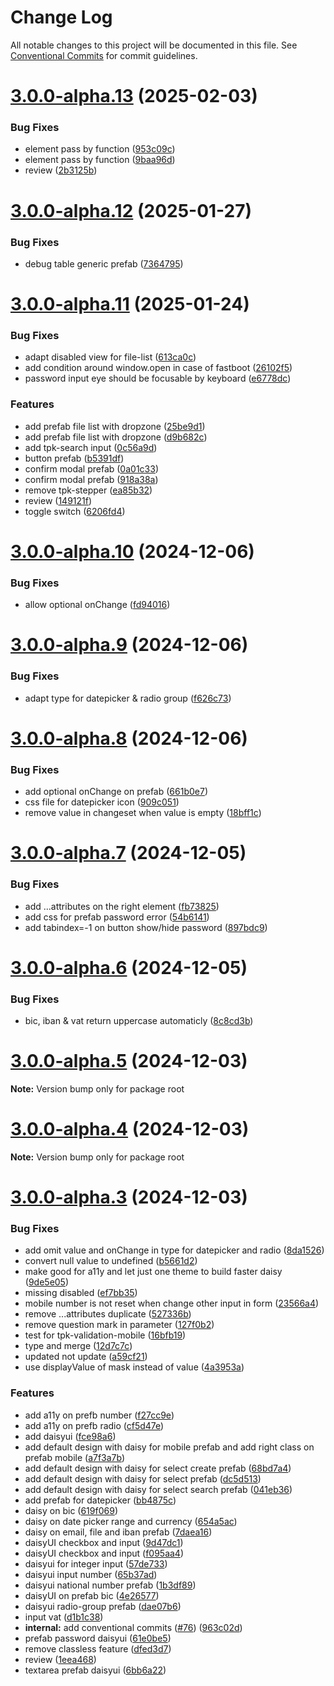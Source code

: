 # Change Log

All notable changes to this project will be documented in this file.
See [Conventional Commits](https://conventionalcommits.org) for commit guidelines.

# [3.0.0-alpha.13](https://github.com/TRIPTYK/ember-common-ui/compare/v3.0.0-alpha.12...v3.0.0-alpha.13) (2025-02-03)


### Bug Fixes

* element pass by function ([953c09c](https://github.com/TRIPTYK/ember-common-ui/commit/953c09c47e4703906acb35f557dd5c8ca173e1d6))
* element pass by function ([9baa96d](https://github.com/TRIPTYK/ember-common-ui/commit/9baa96d1e64e38c9b74974c613264f272bb0fb83))
* review ([2b3125b](https://github.com/TRIPTYK/ember-common-ui/commit/2b3125b8972474f87ce1ac959a312e9f154cb86b))





# [3.0.0-alpha.12](https://github.com/TRIPTYK/ember-common-ui/compare/v3.0.0-alpha.11...v3.0.0-alpha.12) (2025-01-27)


### Bug Fixes

* debug table generic prefab ([7364795](https://github.com/TRIPTYK/ember-common-ui/commit/7364795ca2edd05bafc51c8e80e048f87710bbd9))





# [3.0.0-alpha.11](https://github.com/TRIPTYK/ember-common-ui/compare/v3.0.0-alpha.10...v3.0.0-alpha.11) (2025-01-24)


### Bug Fixes

* adapt disabled view for file-list ([613ca0c](https://github.com/TRIPTYK/ember-common-ui/commit/613ca0ce7cdb4f3cd9bc8733ff9602d95fd789ce))
* add condition around window.open in case of fastboot ([26102f5](https://github.com/TRIPTYK/ember-common-ui/commit/26102f5db27787af36293e919eb73c192cceccdf))
* password input eye should be focusable by keyboard ([e6778dc](https://github.com/TRIPTYK/ember-common-ui/commit/e6778dc7f029e8d07258f0756b4789ca1e17e664))


### Features

* add prefab file list with dropzone ([25be9d1](https://github.com/TRIPTYK/ember-common-ui/commit/25be9d13385cf4b3a4938a5f652b9365bc79fbf2))
* add prefab file list with dropzone ([d9b682c](https://github.com/TRIPTYK/ember-common-ui/commit/d9b682cc725b5c536513795f5abf5dcf039a0000))
* add tpk-search input ([0c56a9d](https://github.com/TRIPTYK/ember-common-ui/commit/0c56a9d80273a8cd0b2b8dc5a4802ac39302527d))
* button prefab ([b5391df](https://github.com/TRIPTYK/ember-common-ui/commit/b5391df3a08f4eea3c9972d991d81a2598b69cfc))
* confirm modal prefab ([0a01c33](https://github.com/TRIPTYK/ember-common-ui/commit/0a01c3341e1ab7bfb025fcb80f5b69ad4c037847))
* confirm modal prefab ([918a38a](https://github.com/TRIPTYK/ember-common-ui/commit/918a38a6938d70e1ae5a329a57f5342be51dbe84))
* remove tpk-stepper ([ea85b32](https://github.com/TRIPTYK/ember-common-ui/commit/ea85b32199f8459089989910aeb8f82ceb8161bc))
* review ([149121f](https://github.com/TRIPTYK/ember-common-ui/commit/149121fe856b11809784d0ac69fb021c05dabd0c))
* toggle switch ([6206fd4](https://github.com/TRIPTYK/ember-common-ui/commit/6206fd4035caa13ea83ffb864f37a983c9b6fe38))





# [3.0.0-alpha.10](https://github.com/TRIPTYK/ember-common-ui/compare/v3.0.0-alpha.9...v3.0.0-alpha.10) (2024-12-06)


### Bug Fixes

* allow optional onChange ([fd94016](https://github.com/TRIPTYK/ember-common-ui/commit/fd940166d8203e32c1f2d86817d15e570d5f5d47))





# [3.0.0-alpha.9](https://github.com/TRIPTYK/ember-common-ui/compare/v3.0.0-alpha.8...v3.0.0-alpha.9) (2024-12-06)


### Bug Fixes

* adapt type for datepicker & radio group ([f626c73](https://github.com/TRIPTYK/ember-common-ui/commit/f626c73ec629c73db0a978e71afa550c5abceee6))





# [3.0.0-alpha.8](https://github.com/TRIPTYK/ember-common-ui/compare/v3.0.0-alpha.7...v3.0.0-alpha.8) (2024-12-06)


### Bug Fixes

* add optional onChange on prefab ([661b0e7](https://github.com/TRIPTYK/ember-common-ui/commit/661b0e774809fa83907a2e7acfc0d146cfda6de4))
* css file for datepicker icon ([909c051](https://github.com/TRIPTYK/ember-common-ui/commit/909c05139f7966f799b800a7db6c70e8df858e69))
* remove value in changeset when value is empty ([18bff1c](https://github.com/TRIPTYK/ember-common-ui/commit/18bff1cdab182563281462b7f0f14478ce50bc04))





# [3.0.0-alpha.7](https://github.com/TRIPTYK/ember-common-ui/compare/v3.0.0-alpha.6...v3.0.0-alpha.7) (2024-12-05)


### Bug Fixes

* add ...attributes on the right element ([fb73825](https://github.com/TRIPTYK/ember-common-ui/commit/fb738250f90effd1220466eb6aeec6673c58638c))
* add css for prefab password error ([54b6141](https://github.com/TRIPTYK/ember-common-ui/commit/54b61413173f81eef117ccd2183fef75ab183c5e))
* add tabindex=-1 on button show/hide password ([897bdc9](https://github.com/TRIPTYK/ember-common-ui/commit/897bdc97cd28ff72375e4747ea8b0d2451d0294f))





# [3.0.0-alpha.6](https://github.com/TRIPTYK/ember-common-ui/compare/v3.0.0-alpha.5...v3.0.0-alpha.6) (2024-12-05)


### Bug Fixes

* bic, iban & vat return uppercase automaticly ([8c8cd3b](https://github.com/TRIPTYK/ember-common-ui/commit/8c8cd3b080dd5126c7fb55a0f5c5d62976867a0d))





# [3.0.0-alpha.5](https://github.com/TRIPTYK/ember-common-ui/compare/v3.0.0-alpha.3...v3.0.0-alpha.5) (2024-12-03)

**Note:** Version bump only for package root





# [3.0.0-alpha.4](https://github.com/TRIPTYK/ember-common-ui/compare/v3.0.0-alpha.3...v3.0.0-alpha.4) (2024-12-03)

**Note:** Version bump only for package root





# [3.0.0-alpha.3](https://github.com/TRIPTYK/ember-common-ui/compare/v3.0.0-alpha.2...v3.0.0-alpha.3) (2024-12-03)


### Bug Fixes

* add omit value and onChange in type for datepicker and radio ([8da1526](https://github.com/TRIPTYK/ember-common-ui/commit/8da1526642f18ce3c05a3823d9266f6706f709dc))
* convert null value to undefined ([b5661d2](https://github.com/TRIPTYK/ember-common-ui/commit/b5661d24b7d76ad2563cbeada1c87af26da3e86c))
* make good for a11y and let just one theme to build faster daisy ([9de5e05](https://github.com/TRIPTYK/ember-common-ui/commit/9de5e05b1adcef966658d53527e77b9b85b34854))
* missing disabled ([ef7bb35](https://github.com/TRIPTYK/ember-common-ui/commit/ef7bb35c6722fe2c6bf5dd95a86b0f6a5e8e5509))
* mobile number is not reset when change other input in form ([23566a4](https://github.com/TRIPTYK/ember-common-ui/commit/23566a496b8a68961947d33cebd8eaf115d4c6d3))
* remove ...attributes duplicate ([527336b](https://github.com/TRIPTYK/ember-common-ui/commit/527336b205e35c0a86c06e6784369547b889995e))
* remove question mark in parameter ([127f0b2](https://github.com/TRIPTYK/ember-common-ui/commit/127f0b214bc415e66dabbf783d5eb8861061bd36))
* test for tpk-validation-mobile ([16bfb19](https://github.com/TRIPTYK/ember-common-ui/commit/16bfb19959cbaa4b047a4d278af8daf86efabab8))
* type and merge ([12d7c7c](https://github.com/TRIPTYK/ember-common-ui/commit/12d7c7c9950976db0e15f080a0b035ac63eba87b))
* updated not update ([a59cf21](https://github.com/TRIPTYK/ember-common-ui/commit/a59cf211e2441393f2ebbe7a79f3a5e70ba696f6))
* use displayValue of mask instead of value ([4a3953a](https://github.com/TRIPTYK/ember-common-ui/commit/4a3953a28e6398a88db24b8617bc37d7f57a6aca))


### Features

* add a11y on prefb number ([f27cc9e](https://github.com/TRIPTYK/ember-common-ui/commit/f27cc9e55536d237cc332072cef44b532e9e5472))
* add a11y on prefb radio ([cf5d47e](https://github.com/TRIPTYK/ember-common-ui/commit/cf5d47e0a4f7fb899747af02174c1006c71763ac))
* add daisyui ([fce98a6](https://github.com/TRIPTYK/ember-common-ui/commit/fce98a6d2d3aee0f864088193a3f21dcdafa0d88))
* add default design with daisy for mobile prefab and add right class on prefab mobile ([a7f3a7b](https://github.com/TRIPTYK/ember-common-ui/commit/a7f3a7bc5bf5deb7cff451c3d9e8843b86828f7e))
* add default design with daisy for select create prefab ([68bd7a4](https://github.com/TRIPTYK/ember-common-ui/commit/68bd7a4a5dc61edc34a7fba7ca6f534a6ddd44c6))
* add default design with daisy for select prefab ([dc5d513](https://github.com/TRIPTYK/ember-common-ui/commit/dc5d513e3603deecaf549986b1bdb1af54b159c5))
* add default design with daisy for select search prefab ([041eb36](https://github.com/TRIPTYK/ember-common-ui/commit/041eb36afc138fda0d8bc9f40052b78d56c2cb46))
* add prefab for datepicker ([bb4875c](https://github.com/TRIPTYK/ember-common-ui/commit/bb4875c53b6e82ad5890f99b851ed4c5d7d336c7))
* daisy on bic ([619f069](https://github.com/TRIPTYK/ember-common-ui/commit/619f0698e414eeeb1399f4fd8e6e9be2c30a9e9b))
* daisy on date picker range and currency ([654a5ac](https://github.com/TRIPTYK/ember-common-ui/commit/654a5ac31f8a566bd88de9a8d84295b5413fcaea))
* daisy on email, file and iban prefab ([7daea16](https://github.com/TRIPTYK/ember-common-ui/commit/7daea16d8ac59fed1af944ca3890c9ded5ebd924))
* daisyUI checkbox and input ([9d47dc1](https://github.com/TRIPTYK/ember-common-ui/commit/9d47dc1a8b48df7fedcf2706a3f6d5569d83a009))
* daisyUI checkbox and input ([f095aa4](https://github.com/TRIPTYK/ember-common-ui/commit/f095aa4fe4520d5c5ccb5224b05e84345ab1f5d3))
* daisyui for integer input ([57de733](https://github.com/TRIPTYK/ember-common-ui/commit/57de733126c6802a87df375d2d8f3a3415d979d2))
* daisyui input number ([65b37ad](https://github.com/TRIPTYK/ember-common-ui/commit/65b37ade0ba9ec06408e3d0d00f2d31f583559a7))
* daisyui national number prefab ([1b3df89](https://github.com/TRIPTYK/ember-common-ui/commit/1b3df895c231e01c33568dbeb126234dd6e58bb1))
* daisyUI on prefab bic ([4e26577](https://github.com/TRIPTYK/ember-common-ui/commit/4e265774f9cad0bad5ea5902b6085ebe02e7f8c0))
* daisyui radio-group prefab ([dae07b6](https://github.com/TRIPTYK/ember-common-ui/commit/dae07b60948852da9770d37de13a1086dc06d289))
* input vat ([d1b1c38](https://github.com/TRIPTYK/ember-common-ui/commit/d1b1c3810fda38b106721d8fa984bdfa5da16fe4))
* **internal:** add conventional commits ([#76](https://github.com/TRIPTYK/ember-common-ui/issues/76)) ([963c02d](https://github.com/TRIPTYK/ember-common-ui/commit/963c02d2764d955da726c077476a025374caaf13))
* prefab password daisyui ([61e0be5](https://github.com/TRIPTYK/ember-common-ui/commit/61e0be57c55170d72210ba44e928d6d6616f598b))
* remove classless feature ([dfed3d7](https://github.com/TRIPTYK/ember-common-ui/commit/dfed3d7226288bc84824f72f8f69174380604d97))
* review ([1eea468](https://github.com/TRIPTYK/ember-common-ui/commit/1eea468820144f45eb0015b3635bbfffceb15968))
* textarea prefab daisyui ([6bb6a22](https://github.com/TRIPTYK/ember-common-ui/commit/6bb6a222873142584439dcd5aa6e5cebfd2c86e5))
